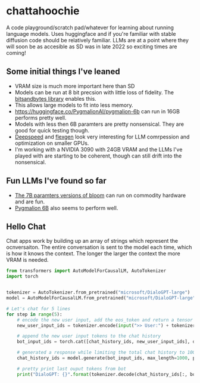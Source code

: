 # chattahoochie

A code playground/scratch pad/whatever for learning about running language models. Uses huggingface and if you're familiar with stable diffusion code 
should be relatively familiar. LLMs are at a point where they will soon be as accesible as SD was in late 2022 so exciting times are coming!

## Some initial things I've leaned

- VRAM size is much more important here than SD
- Models can be run at 8 bit precsion with little loss of fidelity. The [bitsandbytes library](https://github.com/TimDettmers/bitsandbytes) enables this.
- This allows large models to fit into less memory. 
- https://huggingface.co/PygmalionAI/pygmalion-6b can run in 16GB performs pretty well. 
- Models with less then 6B paramters are pretty nonsensical. They are good for quick testing though.
- [Deepspeed](https://github.com/microsoft/DeepSpeed) and [flexgen](https://github.com/FMInference/FlexGen) look very interesting for LLM comrpession and optimization on smaller GPUs.
- I'm working with a NVIDIA 3090 with 24GB VRAM and the LLMs I've played with are starting to be coherent, though can still drift into the nonsensical.

## Fun LLMs I've found so far

- [The 7B paramters versions of bloom](https://huggingface.co/bigscience) can run on commodity hardware and are fun. 
- [Pygmalion 6B](https://huggingface.co/PygmalionAI/pygmalion-6b) also seems to perform well.

## Hello Chat

Chat apps work by building up an array of strings which represent the ocnversaiton. The entire conversation is sent to the model each time, 
which is how it knows the context. The longer the larger the context the more VRAM is needed.

```python
from transformers import AutoModelForCausalLM, AutoTokenizer
import torch


tokenizer = AutoTokenizer.from_pretrained("microsoft/DialoGPT-large")
model = AutoModelForCausalLM.from_pretrained("microsoft/DialoGPT-large")

# Let's chat for 5 lines
for step in range(5):
    # encode the new user input, add the eos_token and return a tensor in Pytorch
    new_user_input_ids = tokenizer.encode(input(">> User:") + tokenizer.eos_token, return_tensors='pt')

    # append the new user input tokens to the chat history
    bot_input_ids = torch.cat([chat_history_ids, new_user_input_ids], dim=-1) if step > 0 else new_user_input_ids

    # generated a response while limiting the total chat history to 1000 tokens, 
    chat_history_ids = model.generate(bot_input_ids, max_length=1000, pad_token_id=tokenizer.eos_token_id)

    # pretty print last ouput tokens from bot
    print("DialoGPT: {}".format(tokenizer.decode(chat_history_ids[:, bot_input_ids.shape[-1]:][0], skip_special_tokens=True)))
```
